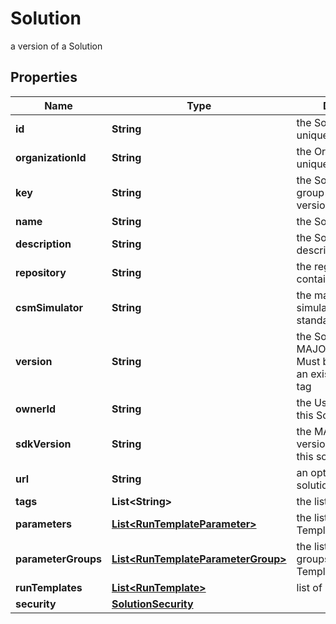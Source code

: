 

# Solution

a version of a Solution

## Properties

Name | Type | Description | Notes
------------ | ------------- | ------------- | -------------
**id** | **String** | the Solution version unique identifier |  [optional] [readonly]
**organizationId** | **String** | the Organization unique identifier |  [optional] [readonly]
**key** | **String** | the Solution key which group Solution versions |  [optional]
**name** | **String** | the Solution name |  [optional]
**description** | **String** | the Solution description |  [optional]
**repository** | **String** | the registry repository containing the image |  [optional]
**csmSimulator** | **String** | the main Cosmo Tech simulator name used in standard Run Template |  [optional]
**version** | **String** | the Solution version MAJOR.MINOR.PATCH. Must be aligned with an existing repository tag |  [optional]
**ownerId** | **String** | the User id which own this Solution |  [optional] [readonly]
**sdkVersion** | **String** | the MAJOR.MINOR version used to build this solution |  [optional]
**url** | **String** | an optional URL link to solution page |  [optional]
**tags** | **List&lt;String&gt;** | the list of tags |  [optional]
**parameters** | [**List&lt;RunTemplateParameter&gt;**](RunTemplateParameter.md) | the list of Run Template Parameters |  [optional]
**parameterGroups** | [**List&lt;RunTemplateParameterGroup&gt;**](RunTemplateParameterGroup.md) | the list of parameters groups for the Run Templates |  [optional]
**runTemplates** | [**List&lt;RunTemplate&gt;**](RunTemplate.md) | list of Run Template |  [optional]
**security** | [**SolutionSecurity**](SolutionSecurity.md) |  |  [optional]



